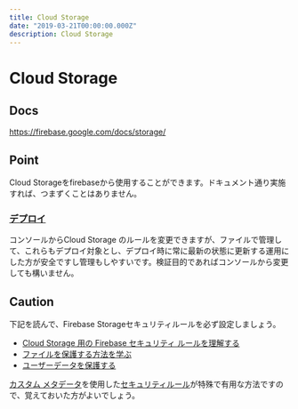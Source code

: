 ```yaml
---
title: Cloud Storage
date: "2019-03-21T00:00:00.000Z"
description: Cloud Storage
---
```


# Cloud Storage

## Docs
https://firebase.google.com/docs/storage/

## Point

Cloud Storageをfirebaseから使用することができます。ドキュメント通り実施すれば、つまずくことはありません。

### [デプロイ](https://firebase.google.com/docs/cli/#deployment)

コンソールからCloud Storage のルールを変更できますが、ファイルで管理して、これらもデプロイ対象とし、デプロイ時に常に最新の状態に更新する運用にした方が安全ですし管理もしやすいです。検証目的であればコンソールから変更しても構いません。

## Caution

下記を読んで、Firebase Storageセキュリティルールを必ず設定しましょう。

- [Cloud Storage 用の Firebase セキュリティ ルールを理解する](https://firebase.google.com/docs/storage/security/)
- [ファイルを保護する方法を学ぶ](https://firebase.google.com/docs/storage/security/secure-files)
- [ユーザーデータを保護する](https://firebase.google.com/docs/storage/security/user-security)

[カスタム メタデータ](https://firebase.google.com/docs/storage/web/file-metadata#custom_metadata)を使用した[セキュリティルール](https://firebase.google.com/docs/storage/security/user-security#group_private)が特殊で有用な方法ですので、覚えておいた方がよいでしょう。
